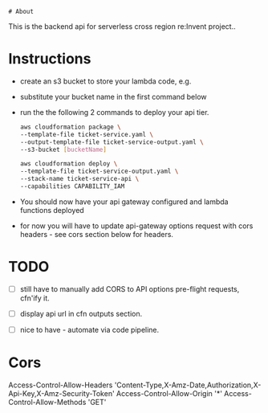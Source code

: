 	# About

This is the backend api for serverless cross region re:Invent project..


# Instructions

- create an s3 bucket to store your lambda code, e.g. 
- substitute your bucket name in the first command below
- run the the following 2 commands to deploy your api tier.

    ```bash
    aws cloudformation package \
    --template-file ticket-service.yaml \
    --output-template-file ticket-service-output.yaml \
    --s3-bucket [bucketName]
    ```
    
    ```bash
    aws cloudformation deploy \
    --template-file ticket-service-output.yaml \
    --stack-name ticket-service-api \
    --capabilities CAPABILITY_IAM
    ```

- You should now have your api gateway configured and lambda 
functions deployed

- for now you will have to update api-gateway options request 
with cors headers - see cors section below for headers.


# TODO
- [ ] still have to manually add CORS to API options pre-flight 
requests, cfn'ify it.
- [ ] display api url in cfn outputs section.
- [ ] nice to have - automate via code pipeline.


# Cors

Access-Control-Allow-Headers 'Content-Type,X-Amz-Date,Authorization,X-Api-Key,X-Amz-Security-Token'
Access-Control-Allow-Origin  '*'
Access-Control-Allow-Methods 'GET'




